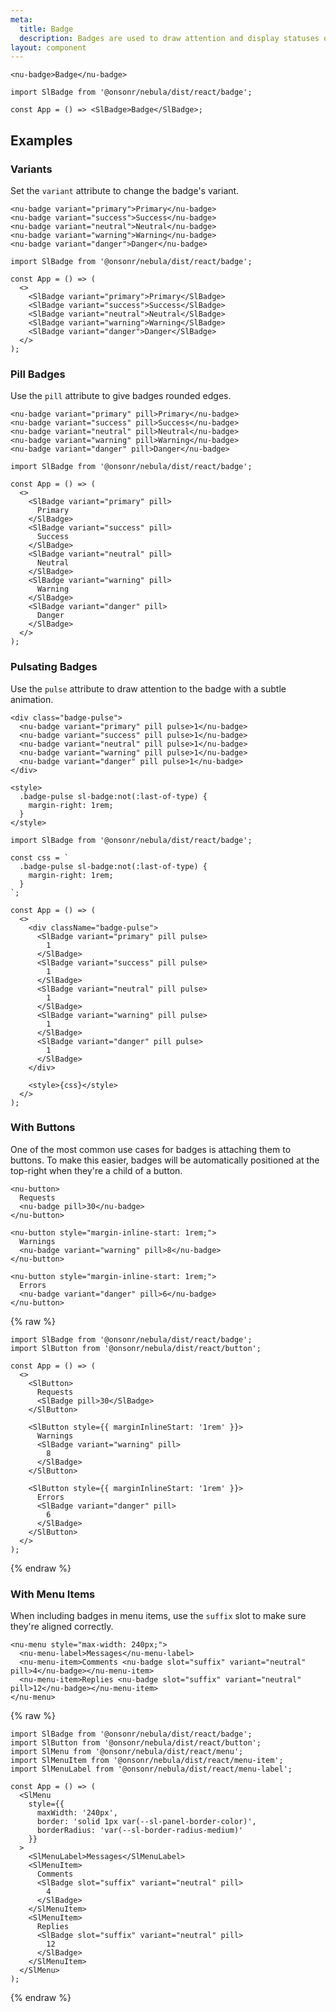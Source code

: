 ```yaml
---
meta:
  title: Badge
  description: Badges are used to draw attention and display statuses or counts.
layout: component
---
```


```html:preview
<nu-badge>Badge</nu-badge>
```

```jsx:react
import SlBadge from '@onsonr/nebula/dist/react/badge';

const App = () => <SlBadge>Badge</SlBadge>;
```

## Examples

### Variants

Set the `variant` attribute to change the badge's variant.

```html:preview
<nu-badge variant="primary">Primary</nu-badge>
<nu-badge variant="success">Success</nu-badge>
<nu-badge variant="neutral">Neutral</nu-badge>
<nu-badge variant="warning">Warning</nu-badge>
<nu-badge variant="danger">Danger</nu-badge>
```

```jsx:react
import SlBadge from '@onsonr/nebula/dist/react/badge';

const App = () => (
  <>
    <SlBadge variant="primary">Primary</SlBadge>
    <SlBadge variant="success">Success</SlBadge>
    <SlBadge variant="neutral">Neutral</SlBadge>
    <SlBadge variant="warning">Warning</SlBadge>
    <SlBadge variant="danger">Danger</SlBadge>
  </>
);
```

### Pill Badges

Use the `pill` attribute to give badges rounded edges.

```html:preview
<nu-badge variant="primary" pill>Primary</nu-badge>
<nu-badge variant="success" pill>Success</nu-badge>
<nu-badge variant="neutral" pill>Neutral</nu-badge>
<nu-badge variant="warning" pill>Warning</nu-badge>
<nu-badge variant="danger" pill>Danger</nu-badge>
```

```jsx:react
import SlBadge from '@onsonr/nebula/dist/react/badge';

const App = () => (
  <>
    <SlBadge variant="primary" pill>
      Primary
    </SlBadge>
    <SlBadge variant="success" pill>
      Success
    </SlBadge>
    <SlBadge variant="neutral" pill>
      Neutral
    </SlBadge>
    <SlBadge variant="warning" pill>
      Warning
    </SlBadge>
    <SlBadge variant="danger" pill>
      Danger
    </SlBadge>
  </>
);
```

### Pulsating Badges

Use the `pulse` attribute to draw attention to the badge with a subtle animation.

```html:preview
<div class="badge-pulse">
  <nu-badge variant="primary" pill pulse>1</nu-badge>
  <nu-badge variant="success" pill pulse>1</nu-badge>
  <nu-badge variant="neutral" pill pulse>1</nu-badge>
  <nu-badge variant="warning" pill pulse>1</nu-badge>
  <nu-badge variant="danger" pill pulse>1</nu-badge>
</div>

<style>
  .badge-pulse sl-badge:not(:last-of-type) {
    margin-right: 1rem;
  }
</style>
```

```jsx:react
import SlBadge from '@onsonr/nebula/dist/react/badge';

const css = `
  .badge-pulse sl-badge:not(:last-of-type) {
    margin-right: 1rem;
  }
`;

const App = () => (
  <>
    <div className="badge-pulse">
      <SlBadge variant="primary" pill pulse>
        1
      </SlBadge>
      <SlBadge variant="success" pill pulse>
        1
      </SlBadge>
      <SlBadge variant="neutral" pill pulse>
        1
      </SlBadge>
      <SlBadge variant="warning" pill pulse>
        1
      </SlBadge>
      <SlBadge variant="danger" pill pulse>
        1
      </SlBadge>
    </div>

    <style>{css}</style>
  </>
);
```

### With Buttons

One of the most common use cases for badges is attaching them to buttons. To make this easier, badges will be automatically positioned at the top-right when they're a child of a button.

```html:preview
<nu-button>
  Requests
  <nu-badge pill>30</nu-badge>
</nu-button>

<nu-button style="margin-inline-start: 1rem;">
  Warnings
  <nu-badge variant="warning" pill>8</nu-badge>
</nu-button>

<nu-button style="margin-inline-start: 1rem;">
  Errors
  <nu-badge variant="danger" pill>6</nu-badge>
</nu-button>
```

{% raw %}

```jsx:react
import SlBadge from '@onsonr/nebula/dist/react/badge';
import SlButton from '@onsonr/nebula/dist/react/button';

const App = () => (
  <>
    <SlButton>
      Requests
      <SlBadge pill>30</SlBadge>
    </SlButton>

    <SlButton style={{ marginInlineStart: '1rem' }}>
      Warnings
      <SlBadge variant="warning" pill>
        8
      </SlBadge>
    </SlButton>

    <SlButton style={{ marginInlineStart: '1rem' }}>
      Errors
      <SlBadge variant="danger" pill>
        6
      </SlBadge>
    </SlButton>
  </>
);
```

{% endraw %}

### With Menu Items

When including badges in menu items, use the `suffix` slot to make sure they're aligned correctly.

```html:preview
<nu-menu style="max-width: 240px;">
  <nu-menu-label>Messages</nu-menu-label>
  <nu-menu-item>Comments <nu-badge slot="suffix" variant="neutral" pill>4</nu-badge></nu-menu-item>
  <nu-menu-item>Replies <nu-badge slot="suffix" variant="neutral" pill>12</nu-badge></nu-menu-item>
</nu-menu>
```

{% raw %}

```jsx:react
import SlBadge from '@onsonr/nebula/dist/react/badge';
import SlButton from '@onsonr/nebula/dist/react/button';
import SlMenu from '@onsonr/nebula/dist/react/menu';
import SlMenuItem from '@onsonr/nebula/dist/react/menu-item';
import SlMenuLabel from '@onsonr/nebula/dist/react/menu-label';

const App = () => (
  <SlMenu
    style={{
      maxWidth: '240px',
      border: 'solid 1px var(--sl-panel-border-color)',
      borderRadius: 'var(--sl-border-radius-medium)'
    }}
  >
    <SlMenuLabel>Messages</SlMenuLabel>
    <SlMenuItem>
      Comments
      <SlBadge slot="suffix" variant="neutral" pill>
        4
      </SlBadge>
    </SlMenuItem>
    <SlMenuItem>
      Replies
      <SlBadge slot="suffix" variant="neutral" pill>
        12
      </SlBadge>
    </SlMenuItem>
  </SlMenu>
);
```

{% endraw %}
